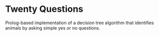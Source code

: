 # Twenty Questions
Prolog-based implementation of a decision tree algorithm that identifies animals by asking simple yes or no questions.
